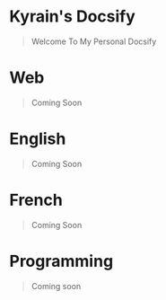 # Kyrain's Docsify

> Welcome To My Personal Docsify

# Web

> Coming Soon

# English

> Coming Soon

# French

> Coming Soon

# Programming

> Coming soon
